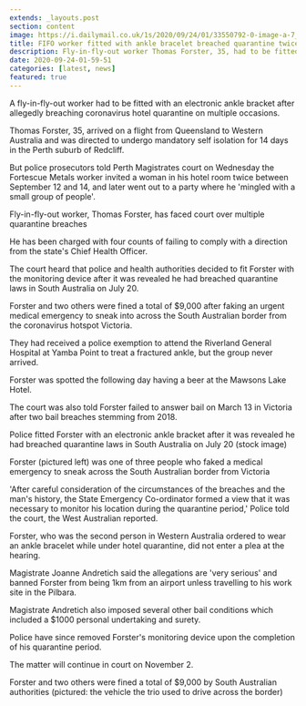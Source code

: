```yaml
---
extends: _layouts.post
section: content
image: https://i.dailymail.co.uk/1s/2020/09/24/01/33550792-0-image-a-7_1600906338199.jpg 
title: FIFO worker fitted with ankle bracelet breached quarantine twice by inviting a woman to his hotel 
description: Fly-in-fly-out worker Thomas Forster, 35, had to be fitted with an electronic ankle bracket after breaching Western Australian hotel quarantine on multiple occasions. 
date: 2020-09-24-01-59-51 
categories: [latest, news] 
featured: true 
--- 
```

A fly-in-fly-out worker had to be fitted with an electronic ankle bracket after allegedly breaching coronavirus hotel quarantine on multiple occasions.  

Thomas Forster, 35, arrived on a flight from Queensland to Western Australia and was directed to undergo mandatory self isolation for 14 days in the Perth suburb of Redcliff.

But police prosecutors told Perth Magistrates court on Wednesday the Fortescue Metals worker invited a woman in his hotel room twice between September 12 and 14, and later went out to a party where he 'mingled with a small group of people'. 

Fly-in-fly-out worker, Thomas Forster, has faced court over multiple quarantine breaches

He has been charged with four counts of failing to comply with a direction from the state's Chief Health Officer.

The court heard that police and health authorities decided to fit Forster with the monitoring device after it was revealed he had breached quarantine laws in South Australia on July 20.

Forster and two others were fined a total of $9,000 after faking an urgent medical emergency to sneak into across the South Australian border from the coronavirus hotspot Victoria.

They had received a police exemption to attend the Riverland General Hospital at Yamba Point to treat a fractured ankle, but the group never arrived. 

Forster was spotted the following day having a beer at the Mawsons Lake Hotel.     

The court was also told Forster failed to answer bail on March 13 in Victoria after two bail breaches stemming from 2018.

Police fitted Forster with an electronic ankle bracket after it was revealed he had breached quarantine laws in South Australia on July 20 (stock image)

Forster (pictured left) was one of three people who faked a medical emergency to sneak across the South Australian border from Victoria

'After careful consideration of the circumstances of the breaches and the man's history, the State Emergency Co-ordinator formed a view that it was necessary to monitor his location during the quarantine period,' Police told the court, the West Australian reported.  

Forster, who was the second person in Western Australia ordered to wear an ankle bracelet while under hotel quarantine, did not enter a plea at the hearing.

Magistrate Joanne Andretich said the allegations are 'very serious' and banned Forster from being 1km from an airport unless travelling to his work site in the Pilbara.  

Magistrate Andretich also imposed several other bail conditions which included a $1000 personal undertaking and surety.  

Police have since removed Forster's monitoring device upon the completion of his quarantine period.

The matter will continue in court on November 2.  

Forster and two others were fined a total of $9,000 by South Australian authorities (pictured: the vehicle the trio used to drive across the border)

